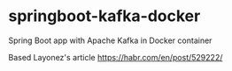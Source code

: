 # springboot-kafka-docker
Spring Boot app with Apache Kafka in Docker container

Based Layonez's article https://habr.com/en/post/529222/
